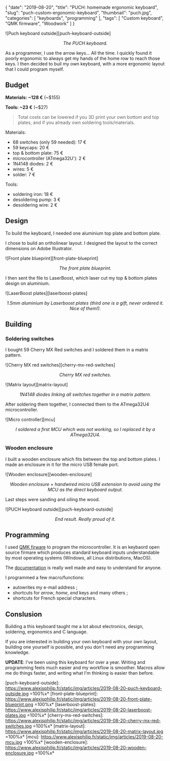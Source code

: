 {
    "date": "2019-08-20",
    "title": "PUCH: homemade ergonomic keyboard",
    "slug": "puch-custom-ergonomic-keyboard",
    "thumbnail": "puch.jpg",
    "categories": [
        "keyboards",
        "programming"
    ],
    "tags": [
        "Custom keyboard",
        "QMK firmware",
        "Woodwork"
    ]
}


![Puch keyboard outside][puch-keyboard-outside]
<p style="text-align: center; font-style: italic;">
    The PUCH keyboard.
</p>

As a programmer, I use the arrow keys... All the time. I quickly found it poorly ergonomic to always get my hands of the home row to reach those keys. I then decided to buil my own keyboard, with a more ergonomic layout that I could program myself.

## Budget

**Materials: ~128 €** (~$155)

**Tools: ~23 €** (~$27)

> Total costs can be lowered if you 3D print your own bottom and top plates, and if you already own soldering tools/materials.

Materials:
- 68 switches (only 59 needed): 17 €
- 59 keycaps: 20 €
- top & bottom plate: 75 €
- microcontroller (ATmega32U'): 2 €
- 1N4148 diodes: 2 €
- wires: 5 €
- solder: 7 €

Tools:
- soldering iron: 18 €
- desoldering pump: 3 €
- desoldering wire: 2 €

## Design

To build the keyboard, I needed one aluminium top plate and bottom plate.

I chose to build an ortholinear layout. I designed the layout to the correct dimensions on Adobe Illustrator.

![Front plate blueprint][front-plate-blueprint]
<p style="text-align: center; font-style: italic;">
    The front plate blueprint.
</p>

I then sent the file to LaserBoost, which laser cut my top & bottom plates design on aluminium.

![LaserBoost plates][laserboost-plates]
<p style="text-align: center; font-style: italic;">
    1.5mm aluminium by Laserboost plates (third one is a gift, never ordered it. Nice of them!).
</p>

## Building

### Soldering switches

I bought 59 Cherry MX Red switches and I soldered them in a matrix pattern.

![Cherry MX red switches][cherry-mx-red-switches]
<p style="text-align: center; font-style: italic;">
    Cherry MX red switches.
</p>

![Matrix layout][matrix-layout]
<p style="text-align: center; font-style: italic;">
    1N4148 diodes linking all switches together in a matrix pattern.
</p>

After soldering them together, I connected them to the ATmega32U4 microcontroller.

![Micro controller][mcu]
<p style="text-align: center; font-style: italic;">
    I soldered a first MCU which was not working, so I replaced it by a ATmega32U4.
</p>

### Wooden enclosure

I built a wooden enclosure which fits between the top and bottom plates. I made an enclosure in it for the micro USB female port.

![Wooden enclosure][wooden-enclosure]
<p style="text-align: center; font-style: italic;">
    Wooden enclosure + handwired micro USB extension to avoid using the MCU as the direct keyboard output.
</p>

Last steps were sanding and oiling the wood.

![PUCH keyboard outside][puch-keyboard-outside]
<p style="text-align: center; font-style: italic;">
    End result. Really proud of it.
</p>

## Programming

I used [QMK firware](https://github.com/qmk/qmk_firmware) to program the microcontroller. It is an keybaord open source firmare which produces standard keyboard inputs understandable by most operating systems (Windows, all Linux distributions, MacOS).

The [documentation](https://docs.qmk.fm/#/) is really well made and easy to understand for anyone.

I programmed a few macro/functions:
- autowrites my e-mail address ;
- shortcuts for *arrow*, *home*, *end* keys and many others ;
- shortcuts for French special characters.

## Conslusion

Building a this keyboard taught me a lot about electronics, design, soldering, ergonomics and C language.

If you are interested in building your own keyboard with your own layout, building one yourself is possible, and you don't need any programming knowledge.

**UPDATE**: I've been using this keyboard for over a year. Writing and programming feels much easier and my workflow is smoother. Macros allow me do things faster, and writing what I'm thinking is easier than before.

[puch-keyboard-outside]: https://www.alexisphilip.fr/static/img/articles/2019-08-20-puch-keyboard-outside.jpg =100%x*
[front-plate-blueprint]: https://www.alexisphilip.fr/static/img/articles/2019-08-20-front-plate-blueprint.png =100%x*
[laserboost-plates]: https://www.alexisphilip.fr/static/img/articles/2019-08-20-laserboost-plates.jpg =100%x*
[cherry-mx-red-switches]: https://www.alexisphilip.fr/static/img/articles/2019-08-20-cherry-mx-red-switches.jpg =100%x*
[matrix-layout]: https://www.alexisphilip.fr/static/img/articles/2019-08-20-matrix-layout.jpg =100%x*
[mcu]: https://www.alexisphilip.fr/static/img/articles/2019-08-20-mcu.jpg =100%x*
[wooden-enclosure]: https://www.alexisphilip.fr/static/img/articles/2019-08-20-wooden-enclosure.jpg =100%x*
